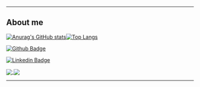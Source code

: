 ----------------------------------------------------------------------------

## About me

[![Anurag's GitHub stats](https://github-readme-stats.vercel.app/api?username=ArthurEnrique15&theme=radical&show_icons=true)](https://github.com/ArthurEnrique15)[![Top Langs](https://github-readme-stats.vercel.app/api/top-langs/?username=ArthurEnrique15&theme=radical&show_icons=true&layout=compact)](https://github.com/ArthurEnrique15)

[![Github Badge](https://img.shields.io/badge/-Github-000?style=flat-square&logo=Github&logoColor=white&link=https://github.com/ArthurEnrique15)](https://github.com/ArthurEnrique15)

[![Linkedin Badge](https://img.shields.io/badge/-LinkedIn-blue?style=flat-square&logo=Linkedin&logoColor=white&link=https://www.linkedin.com/in/arthur-enrique-47642b1bb/)](https://www.linkedin.com/in/arthur-enrique-47642b1bb/)


<a href="https://github.com/anuraghazra/github-readme-stats">
  <img align="center" src="https://github-readme-stats.vercel.app/api/pin/?username=anuraghazra&repo=github-readme-stats" />
</a>
<a href="https://github.com/anuraghazra/convoychat">
  <img align="center" src="https://github-readme-stats.vercel.app/api/pin/?username=anuraghazra&repo=convoychat" />
</a>

----------------------------------------------------------------------------------
